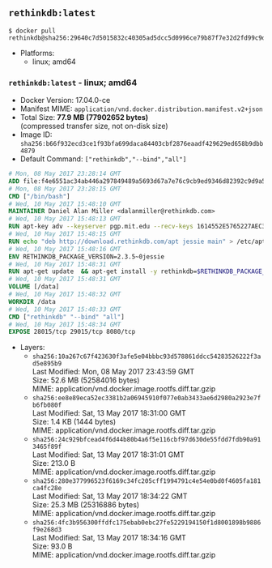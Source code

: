 ## `rethinkdb:latest`

```console
$ docker pull rethinkdb@sha256:29640c7d5015832c40305ad5dcc5d0996ce79b87f7e32d2fd99c9d65ad9414d4
```

-	Platforms:
	-	linux; amd64

### `rethinkdb:latest` - linux; amd64

-	Docker Version: 17.04.0-ce
-	Manifest MIME: `application/vnd.docker.distribution.manifest.v2+json`
-	Total Size: **77.9 MB (77902652 bytes)**  
	(compressed transfer size, not on-disk size)
-	Image ID: `sha256:b66f932ecd3ce1f93bfa699daca84403cbf2876eaadf429629ed658b9dbb4879`
-	Default Command: `["rethinkdb","--bind","all"]`

```dockerfile
# Mon, 08 May 2017 23:28:14 GMT
ADD file:f4e6551ac34ab446a297849489a5693d67a7e76c9cb9ed9346d82392c9d9a5fe in / 
# Mon, 08 May 2017 23:28:15 GMT
CMD ["/bin/bash"]
# Wed, 10 May 2017 15:48:10 GMT
MAINTAINER Daniel Alan Miller <dalanmiller@rethinkdb.com>
# Wed, 10 May 2017 15:48:13 GMT
RUN apt-key adv --keyserver pgp.mit.edu --recv-keys 1614552E5765227AEC39EFCFA7E00EF33A8F2399
# Wed, 10 May 2017 15:48:15 GMT
RUN echo "deb http://download.rethinkdb.com/apt jessie main" > /etc/apt/sources.list.d/rethinkdb.list
# Wed, 10 May 2017 15:48:16 GMT
ENV RETHINKDB_PACKAGE_VERSION=2.3.5~0jessie
# Wed, 10 May 2017 15:48:31 GMT
RUN apt-get update 	&& apt-get install -y rethinkdb=$RETHINKDB_PACKAGE_VERSION 	&& rm -rf /var/lib/apt/lists/*
# Wed, 10 May 2017 15:48:31 GMT
VOLUME [/data]
# Wed, 10 May 2017 15:48:32 GMT
WORKDIR /data
# Wed, 10 May 2017 15:48:33 GMT
CMD ["rethinkdb" "--bind" "all"]
# Wed, 10 May 2017 15:48:34 GMT
EXPOSE 28015/tcp 29015/tcp 8080/tcp
```

-	Layers:
	-	`sha256:10a267c67f423630f3afe5e04bbbc93d578861ddcc54283526222f3ad5e895b9`  
		Last Modified: Mon, 08 May 2017 23:43:59 GMT  
		Size: 52.6 MB (52584016 bytes)  
		MIME: application/vnd.docker.image.rootfs.diff.tar.gzip
	-	`sha256:ee8e89eca52ec3381b2a06945910f077e0ab3433ae6d2980a2923e7fb6fb080f`  
		Last Modified: Sat, 13 May 2017 18:31:00 GMT  
		Size: 1.4 KB (1444 bytes)  
		MIME: application/vnd.docker.image.rootfs.diff.tar.gzip
	-	`sha256:24c929bfcead4f6d44b80b4a6f5e116cbf97d630de55fdd7fdb90a913465f89f`  
		Last Modified: Sat, 13 May 2017 18:31:01 GMT  
		Size: 213.0 B  
		MIME: application/vnd.docker.image.rootfs.diff.tar.gzip
	-	`sha256:280e377996523f6169c34fc205cff1994791c4e54e0bd0f4605fa181ca4fc28e`  
		Last Modified: Sat, 13 May 2017 18:34:22 GMT  
		Size: 25.3 MB (25316886 bytes)  
		MIME: application/vnd.docker.image.rootfs.diff.tar.gzip
	-	`sha256:4fc3b956300ffdfc175ebab0ebc27fe5229194150f1d8001898b9886f9e268d3`  
		Last Modified: Sat, 13 May 2017 18:34:16 GMT  
		Size: 93.0 B  
		MIME: application/vnd.docker.image.rootfs.diff.tar.gzip
